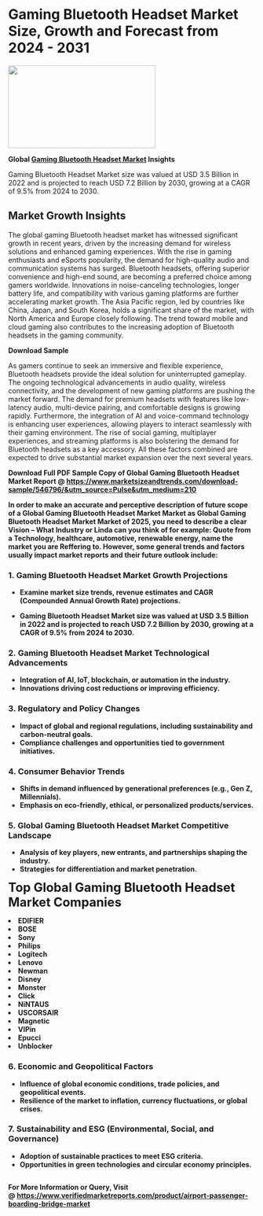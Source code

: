 <H1>Gaming Bluetooth Headset Market Size, Growth and Forecast from 2024 - 2031</H1><img class="aligncenter size-medium wp-image-584254" src="https://thirdeyenews.in/wp-content/uploads/2024/09/Global-Market-Research-300x168.jpeg" alt="" width="300" height="168" /><p><strong>Global&nbsp;<a href="https://www.marketsizeandtrends.com/download-sample/546796/&amp;utm_source=Pulse&amp;utm_medium=210">Gaming Bluetooth Headset Market</a> Insights</strong></p><p>Gaming Bluetooth Headset Market size was valued at USD 3.5 Billion in 2022 and is projected to reach USD 7.2 Billion by 2030, growing at a CAGR of 9.5% from 2024 to 2030.</p><p><h2>Market Growth Insights</h2> <p>The global gaming Bluetooth headset market has witnessed significant growth in recent years, driven by the increasing demand for wireless solutions and enhanced gaming experiences. With the rise in gaming enthusiasts and eSports popularity, the demand for high-quality audio and communication systems has surged. Bluetooth headsets, offering superior convenience and high-end sound, are becoming a preferred choice among gamers worldwide. Innovations in noise-canceling technologies, longer battery life, and compatibility with various gaming platforms are further accelerating market growth. The Asia Pacific region, led by countries like China, Japan, and South Korea, holds a significant share of the market, with North America and Europe closely following. The trend toward mobile and cloud gaming also contributes to the increasing adoption of Bluetooth headsets in the gaming community.</p> <p><strong>Download Sample</strong></p> <p>As gamers continue to seek an immersive and flexible experience, Bluetooth headsets provide the ideal solution for uninterrupted gameplay. The ongoing technological advancements in audio quality, wireless connectivity, and the development of new gaming platforms are pushing the market forward. The demand for premium headsets with features like low-latency audio, multi-device pairing, and comfortable designs is growing rapidly. Furthermore, the integration of AI and voice-command technology is enhancing user experiences, allowing players to interact seamlessly with their gaming environment. The rise of social gaming, multiplayer experiences, and streaming platforms is also bolstering the demand for Bluetooth headsets as a key accessory. All these factors combined are expected to drive substantial market expansion over the next several years.</p> <p><strong></p><p><span class=""><strong>Download Full PDF Sample Copy of Global Gaming Bluetooth Headset Market Report</strong> @ <a href="https://www.marketsizeandtrends.com/download-sample/546796/&amp;utm_source=Pulse&amp;utm_medium=210" target="_blank">https://www.marketsizeandtrends.com/download-sample/546796/&amp;utm_source=Pulse&amp;utm_medium=210</a></span></p><p>In order to make an accurate and perceptive description of future scope of a Global&nbsp;Gaming Bluetooth Headset Market Market as Global&nbsp;Gaming Bluetooth Headset Market Market of 2025, you need to describe a clear Vision &ndash; What Industry or Linda can you think of for example: Quote from a Technology, healthcare, automotive, renewable energy, name the market you are Reffering to. However, some general trends and factors usually impact market reports and their future outlook include:</p><h3>1.&nbsp;<strong>Gaming Bluetooth Headset Market Growth Projections</strong></h3><ul><li>Examine market size trends, revenue estimates and CAGR (Compounded Annual Growth Rate) projections.</li><li><p>Gaming Bluetooth Headset Market size was valued at USD 3.5 Billion in 2022 and is projected to reach USD 7.2 Billion by 2030, growing at a CAGR of 9.5% from 2024 to 2030.</p></li></ul><h3>2.&nbsp;<strong>Gaming Bluetooth Headset Market Technological Advancements</strong></h3><ul><li>Integration of AI, IoT, blockchain, or automation in the industry.</li><li>Innovations driving cost reductions or improving efficiency.</li></ul><h3>3.&nbsp;<strong>Regulatory and Policy Changes</strong></h3><ul><li>Impact of global and regional regulations, including sustainability and carbon-neutral goals.</li><li>Compliance challenges and opportunities tied to government initiatives.</li></ul><h3>4.&nbsp;<strong>Consumer Behavior Trends</strong></h3><ul><li>Shifts in demand influenced by generational preferences (e.g., Gen Z, Millennials).</li><li>Emphasis on eco-friendly, ethical, or personalized products/services.</li></ul><h3>5.&nbsp;<strong>Global Gaming Bluetooth Headset Market Competitive Landscape</strong></h3><ul><li>Analysis of key players, new entrants, and partnerships shaping the industry.</li><li>Strategies for differentiation and market penetration.</li></ul><p data-pm-slice="1 1 []"><span style="color: inherit; font-family: inherit; font-size: 25px;">Top Global Gaming Bluetooth Headset Market Companies</span></p><div class="" data-test-id=""><p><li>EDIFIER</li><li> BOSE</li><li> Sony</li><li> Philips</li><li> Logitech</li><li> Lenovo</li><li> Newman</li><li> Disney</li><li> Monster</li><li> Click</li><li> NiNTAUS</li><li> USCORSAIR</li><li> Magnetic</li><li> VIPin</li><li> Epucci</li><li> Unblocker</li></p></div><h3>6.&nbsp;<strong>Economic and Geopolitical Factors</strong></h3><ul><li>Influence of global economic conditions, trade policies, and geopolitical events.</li><li>Resilience of the market to inflation, currency fluctuations, or global crises.</li></ul><h3>7.&nbsp;<strong>Sustainability and ESG (Environmental, Social, and Governance)</strong></h3><ul><li>Adoption of sustainable practices to meet ESG criteria.</li><li>Opportunities in green technologies and circular economy principles.</li></ul><h2><strong style="font-size: 14px;">For More Information or Query, Visit @&nbsp;</strong><a style="background-color: #ffffff; font-size: 14px;" href="https://www.marketsizeandtrends.com/report/gaming-bluetooth-headset-market/" target="_blank">https://www.verifiedmarketreports.com/product/airport-passenger-boarding-bridge-market</a></h2>
